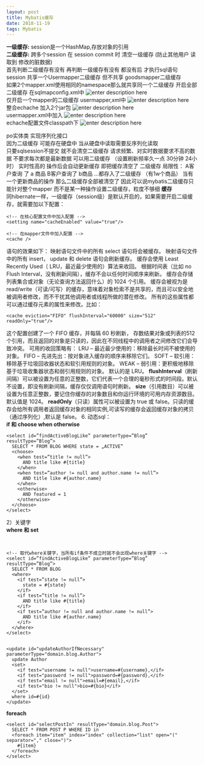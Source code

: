 ```yaml
--- 
layout: post
title: Mybatis缓存
date: 2018-11-19
tags: Mybatis
---
```

**一级缓存:** session是一个HashMap,存放对象的引用    
**二级缓存:** 跨多个session 
在 session commit 时 清空一级缓存 (防止其他用户 读取到 修改的脏数据)  
首先判断二级缓存有没有 再判断一级缓存有没有 都没有后 才执行sql语句  
session 共享一个Usermapper二级缓存 但不共享 goodsmapper二级缓存  
如果2个mapper.xml使用相同的namespace那么就共享同一个二级缓存
开启全部二级缓存 在sqlmapconfig.xml中
![enter description
here](https://viabcde.github.io/images/blog/20180928137.png)  
仅开启一个mapper的二级缓存 usermapper,xml中
![enter description
here](https://viabcde.github.io/images/blog/20180928138.png)  
整合echache 
加入2个jar包
![enter description
here](https://viabcde.github.io/images/blog/20180928138_1.png)  
usermapper.xml中加入
![enter description
here](https://viabcde.github.io/images/blog/20180928139.png)  
echache配置文件classpath下
![enter description
here](https://viabcde.github.io/images/blog/20180928140.png)  


po实体类 实现序列化接口   
因为二级缓存 可能存在硬盘中  当从硬盘中读取需要反序列化读取  
只要sqlsession不提交 就不会清空二级缓存
请求频繁、对实时数据要求不高的数据 不要求每次都是最新数据 可以用二级缓存 （设置刷新频率久一点 30分钟 24小时）
实时性高的 操作后会自动更新缓存 即把缓存清空了
二级缓存 局限性：
A客户查询 了 a 商品 B客户查询了 b商品 …都存入了二级缓存 （有1w个商品）
当有一个更新商品的操作 那么二级缓存全部被清空了 因此可以说mybatis二级缓存只能针对整个mapper 而不是某一种操作设置二级缓存，粒度不够细
**缓存**  
同hibernate一样，一级缓存（session级）是默认开启的，如果需要开启二级缓存，就需要加以下配置：

``` 
<!-- 在核心配置文件中加入配置 -->
<setting name="cacheEnabled" value="true"/>

<!-- 在mapper文件中加入配置 -->
<cache />
```
<cache /> 语句的效果如下：
映射语句文件中的所有 select 语句将会被缓存。
映射语句文件中的所有 insert， update 和 delete 语句会刷新缓存。
缓存会使用 Least Recently Used（ LRU，最近最少使用的）算法来收回。
根据时间表（比如 no Flush Interval，没有刷新间隔），缓存不会以任何时间顺序来刷新。
缓存会存储列表集合或对象（无论查询方法返回什么）的 1024 个引用。
缓存会被视为是 read/write（可读/可写）的缓存，意味着对象检索不是共享的，而且可以安全地被调用者修改，而不干扰其他调用者或线程所做的潜在修改。
所有的这些属性都可以通过缓存元素的属性来修改。比如：

``` 
<cache eviction="FIFO" flushInterval="60000" size="512" readOnly="true"/>
```
这个配置创建了一个 FIFO 缓存，并每隔 60 秒刷新， 存数结果对象或列表的512 个引用，而且返回的对象是只读的，因此在不同线程中的调用者之间修改它们会导致冲突。
可用的收回策略有：
LRU – 最近最少使用的：移除最长时间不被使用的对象。
FIFO – 先进先出：按对象进入缓存的顺序来移除它们。
SOFT – 软引用：移除基于垃圾回收器状态和软引用规则的对象。
WEAK – 弱引用：更积极地移除基于垃圾收集器状态和弱引用规则的对象。
默认的是 LRU。
**flushInterval**（刷新间隔）可以被设置为任意的正整数，它们代表一个合理的毫秒形式的时间段。默认不设置，即没有刷新间隔，缓存仅仅调用语句时刷新。
**size**（引用数目）可以被设置为任意正整数，要记住你缓存的对象数目和你运行环境的可用内存资源数目。默认值是 1024。
**readOnly**（只读）属性可以被设置为 true 或 false。只读的缓存会给所有调用者返回缓存对象的相同实例,可读写的缓存会返回缓存对象的拷贝（通过序列化）,默认是 false。
6. 动态sql：  
**if 和 choose when otherwise**  
``` 
<select id=”findActiveBlogLike” parameterType=”Blog” resultType=”Blog”>
  SELECT * FROM BLOG WHERE state = „ACTIVE‟
  <choose>
    <when test=”title != null”>
      AND title like #{title}
    </when>
    <when test=”author != null and author.name != null”>
      AND title like #{author.name}
    </when>
    <otherwise>
      AND featured = 1
    </otherwise>
  </choose>
</select>
```
2）关键字  
**where 和 set**  

``` 


<!-- 取代where关键字，当所有if条件不成立时就不会出现where关键字 -->
<select id=”findActiveBlogLike” parameterType=”Blog” resultType=”Blog”>
  SELECT * FROM BLOG
  <where>
    <if test=”state != null”>
      state = #{state}
    </if>
    <if test=”title != null”>
      AND title like #{title}
    </if>
    <if test=”author != null and author.name != null”>
      AND title like #{author.name}
    </if>
  </where>
</select>


<update id="updateAuthorIfNecessary" parameterType="domain.blog.Author">
  update Author
  <set>
    <if test="username != null">username=#{username},</if>
    <if test="password != null">password=#{password},</if>
    <if test="email != null">email=#{email},</if>
    <if test="bio != null">bio=#{bio}</if>
  </set>
  where id=#{id}
</update>
```
**foreach**

``` 
<select id="selectPostIn" resultType="domain.blog.Post">
  SELECT * FROM POST P WHERE ID in
  <foreach item="item" index="index" collection="list" open="(" separator="," close=")">
    #{item}
  </foreach>
</select>
```
